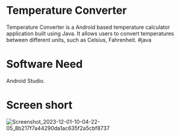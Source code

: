 # Temperature Converter
Temperature Converter is a Android based temperature calculator application built using  Java. It allows users to convert temperatures between different units, such as Celsius, Fahrenheit. #java
# Software Need
Android Studio.
# Screen short
![Screenshot_2023-12-01-10-04-22-05_8b217f7a44290da1ac635f2a5cbf8737](https://github.com/CodeWithParas/TempConverter/assets/152430886/44168baa-aca0-49b0-b94c-b7f521072f71)
